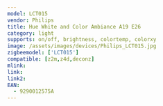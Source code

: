 ```yaml
---
model: LCT015
vendor: Philips
title: Hue White and Color Ambiance A19 E26
category: light
supports: on/off, brightness, colortemp, colorxy
image: /assets/images/devices/Philips_LCT015.jpg
zigbeemodel: ['LCT015'] 
compatible: [z2m,z4d,deconz]
mlink: 
link: 
link2: 
EAN: 
  - 9290012575A
---
```

